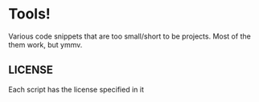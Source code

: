 # Tools!
Various code snippets that are too small/short to be projects. 
Most of the them work, but ymmv.

## LICENSE
Each script has the license specified in it
